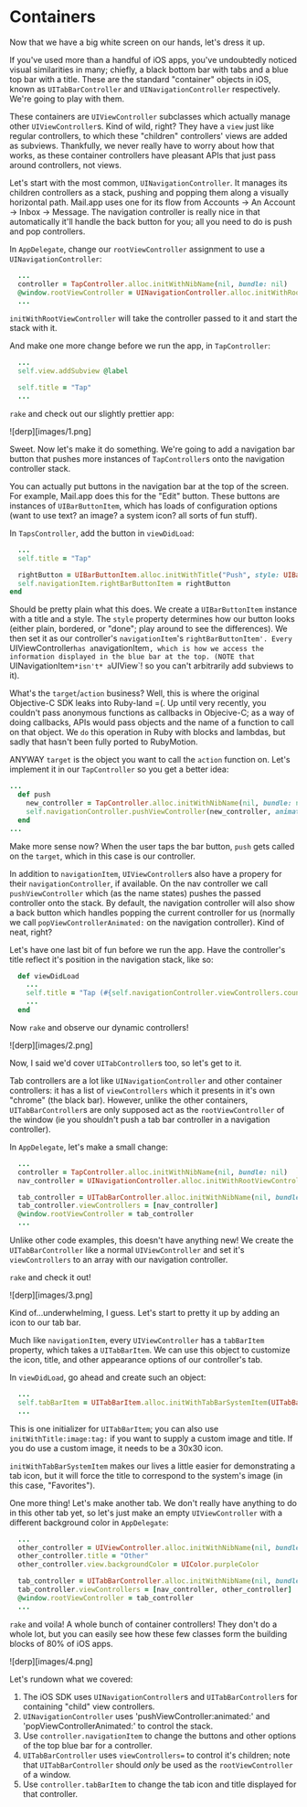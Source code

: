 # Containers

Now that we have a big white screen on our hands, let's dress it up.

If you've used more than a handful of iOS apps, you've undoubtedly noticed visual similarities in many; chiefly, a black bottom bar with tabs and a blue top bar with a title. These are the standard "container" objects in iOS, known as `UITabBarController` and `UINavigationController` respectively. We're going to play with them.

These containers are `UIViewController` subclasses which actually manage other `UIViewController`s. Kind of wild, right? They have a `view` just like regular controllers, to which these "children" controllers' views are added as subviews. Thankfully, we never really have to worry about how that works, as these container controllers have pleasant APIs that just pass around controllers, not views.

Let's start with the most common, `UINavigationController`. It manages its children controllers as a stack, pushing and popping them along a visually horizontal path. Mail.app uses one for its flow from Accounts -> An Account -> Inbox -> Message. The navigation controller is really nice in that automatically it'll handle the back button for you; all you need to do is push and pop controllers.

In `AppDelegate`, change our `rootViewController` assignment to use a `UINavigationController`:

```ruby
  ...
  controller = TapController.alloc.initWithNibName(nil, bundle: nil)
  @window.rootViewController = UINavigationController.alloc.initWithRootViewController(controller)
  ...
```

`initWithRootViewController` will take the controller passed to it and start the stack with it.

And make one more change before we run the app, in `TapController`:

```ruby
  ...
  self.view.addSubview @label

  self.title = "Tap"
  ...
```

`rake` and check out our slightly prettier app:

![derp][images/1.png]

Sweet. Now let's make it do something. We're going to add a navigation bar button that pushes more instances of `TapController`s onto the navigation controller stack.

You can actually put buttons in the navigation bar at the top of the screen. For example, Mail.app does this for the "Edit" button. These buttons are instances of `UIBarButtonItem`, which has loads of configuration options (want to use text? an image? a system icon? all sorts of fun stuff).

In `TapsController`, add the button in `viewDidLoad`:

```ruby
  ...
  self.title = "Tap"

  rightButton = UIBarButtonItem.alloc.initWithTitle("Push", style: UIBarButtonItemStyleBordered, target:self, action:'push')
  self.navigationItem.rightBarButtonItem = rightButton
end
```

Should be pretty plain what this does. We create a `UIBarButtonItem` instance with a title and a style. The `style` property determines how our button looks (either plain, bordered, or "done"; play around to see the differences). We then set it as our controller's `navigationItem`'s `rightBarButtonItem'. Every `UIViewController` has a `navigationItem`, which is how we access the information displayed in the blue bar at the top. (NOTE that `UINavigationItem` *isn't* a `UIView`! so you can't arbitrarily add subviews to it).

What's the `target`/`action` business? Well, this is where the original Objective-C SDK leaks into Ruby-land =(. Up until very recently, you couldn't pass anonymous functions as callbacks in Objecive-C; as a way of doing callbacks, APIs would pass objects and the name of a function to call on that object. We `do` this operation in Ruby with blocks and lambdas, but sadly that hasn't been fully ported to RubyMotion.

ANYWAY `target` is the object you want to call the `action` function on. Let's implement it in our `TapController` so you get a better idea:

```ruby
...
  def push
    new_controller = TapController.alloc.initWithNibName(nil, bundle: nil)
    self.navigationController.pushViewController(new_controller, animated: true)
  end
...
```

Make more sense now? When the user taps the bar button, `push` gets called on the `target`, which in this case is our controller.

In addition to `navigationItem`, `UIViewController`s also have a propery for their `navigationController`, if available. On the nav controller we call `pushViewController` which (as the name states) pushes the passed controller onto the stack. By default, the navigation controller will also show a back button which handles popping the current controller for us (normally we call `popViewControllerAnimated:` on the navigation controller). Kind of neat, right?

Let's have one last bit of fun before we run the app. Have the controller's title reflect it's position in the navigation stack, like so:

```ruby
  def viewDidLoad
    ...
    self.title = "Tap (#{self.navigationController.viewControllers.count})"
    ...
  end
```

Now `rake` and observe our dynamic controllers!

![derp][images/2.png]

Now, I said we'd cover `UITabController`s too, so let's get to it.

Tab controllers are a lot like `UINavigationController` and other container controllers: it has a list of `viewControllers` which it presents in it's own "chrome" (the black bar). However, unlike the other containers, `UITabBarController`s are only supposed act as the `rootViewController` of the window (ie you shouldn't push a tab bar controller in a navigation controller).

In `AppDelegate`, let's make a small change:

```ruby
  ...
  controller = TapController.alloc.initWithNibName(nil, bundle: nil)
  nav_controller = UINavigationController.alloc.initWithRootViewController(controller)

  tab_controller = UITabBarController.alloc.initWithNibName(nil, bundle: nil)
  tab_controller.viewControllers = [nav_controller]
  @window.rootViewController = tab_controller
  ...
```

Unlike other code examples, this doesn't have anything new! We create the `UITabBarController` like a normal `UIViewController` and set it's `viewControllers` to an array with our navigation controller.

`rake` and check it out!

![derp][images/3.png]

Kind of...underwhelming, I guess. Let's start to pretty it up by adding an icon to our tab bar.

Much like `navigationItem`, every `UIViewController` has a `tabBarItem` property, which takes a `UITabBarItem`. We can use this object to customize the icon, title, and other appearance options of our controller's tab.

In `viewDidLoad`, go ahead and create such an object:

```ruby
  ...
  self.tabBarItem = UITabBarItem.alloc.initWithTabBarSystemItem(UITabBarSystemItemFavorites, tag: 1)
  ...
```

This is one initializer for `UITabBarItem`; you can also use `initWithTitle:image:tag:` if you want to supply a custom image and title. If you do use a custom image, it needs to be a 30x30 icon.

`initWithTabBarSystemItem` makes our lives a little easier for demonstrating a tab icon, but it will force the title to correspond to the system's image (in this case, "Favorites").

One more thing! Let's make another tab. We don't really have anything to do in this other tab yet, so let's just make an empty `UIViewController` with a different background color in `AppDelegate`:

```ruby
  ...
  other_controller = UIViewController.alloc.initWithNibName(nil, bundle: nil)
  other_controller.title = "Other"
  other_controller.view.backgroundColor = UIColor.purpleColor

  tab_controller = UITabBarController.alloc.initWithNibName(nil, bundle: nil)
  tab_controller.viewControllers = [nav_controller, other_controller]
  @window.rootViewController = tab_controller
  ...
```

`rake` and voila! A whole bunch of container controllers! They don't do a whole lot, but you can easily see how these few classes form the building blocks of 80% of iOS apps.

![derp][images/4.png]

Let's rundown what we covered:

1. The iOS SDK uses `UINavigationController`s and `UITabBarController`s for containing "child" view controllers.
2. `UINavigationController` uses 'pushViewController:animated:' and 'popViewControllerAnimated:' to control the stack.
3. Use `controller.navigationItem` to change the buttons and other options of the top blue bar for a controller.
4. `UITabBarController` uses `viewControllers=` to control it's children; note that `UITabBarController` should *only* be used as the `rootViewController` of a window.
5. Use `controller.tabBarItem` to change the tab icon and title displayed for that controller.